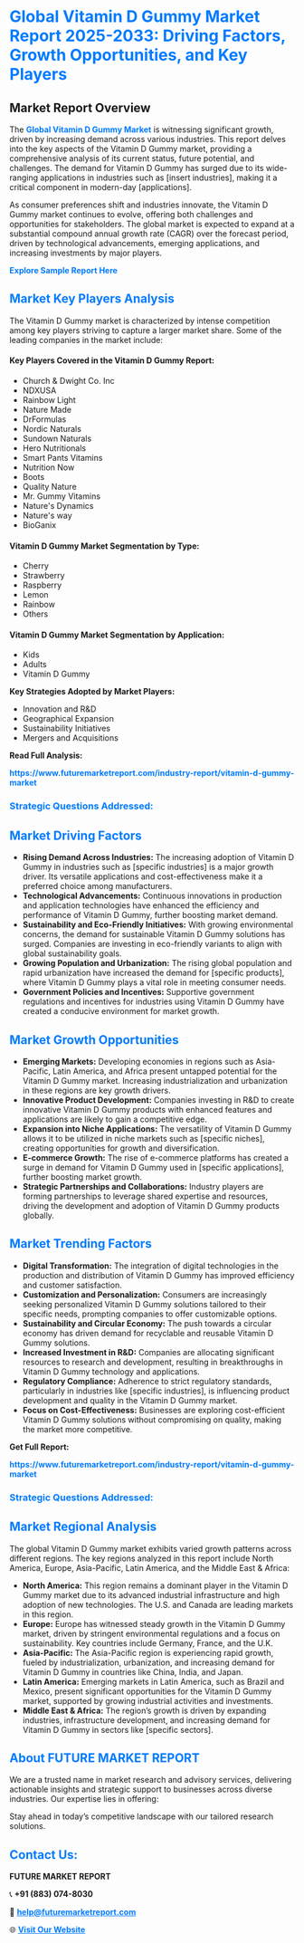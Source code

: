 <h1 style="color: #007BFF;">Global Vitamin D Gummy Market Report 2025-2033: Driving Factors, Growth Opportunities, and Key Players</h1>

<section id="overview">
<h2>Market Report Overview</h2>
<p>The <a href="https://www.futuremarketreport.com/industry-report/vitamin-d-gummy-market" style="color: #007BFF; text-decoration: none;"><strong>Global Vitamin D Gummy Market</strong></a> is witnessing significant growth, driven by increasing demand across various industries. This report delves into the key aspects of the Vitamin D Gummy market, providing a comprehensive analysis of its current status, future potential, and challenges. The demand for Vitamin D Gummy has surged due to its wide-ranging applications in industries such as [insert industries], making it a critical component in modern-day [applications].</p>
<p>As consumer preferences shift and industries innovate, the Vitamin D Gummy market continues to evolve, offering both challenges and opportunities for stakeholders. The global market is expected to expand at a substantial compound annual growth rate (CAGR) over the forecast period, driven by technological advancements, emerging applications, and increasing investments by major players.</p>
</section>

<section id="overview">
<p><a href="https://www.futuremarketreport.com/request-sample/reportId=125819" style="color: #007BFF; text-decoration: none;"><strong>Explore Sample Report Here</strong></a></p>
</section>

<section id="key-players">
<h2 style="color: #007BFF;">Market Key Players Analysis</h2>
<p>The Vitamin D Gummy market is characterized by intense competition among key players striving to capture a larger market share. Some of the leading companies in the market include:</p>
<h4>Key Players Covered in the Vitamin D Gummy Report:</h4>
<ul><li>Church &amp; Dwight Co. Inc</li><li>NDXUSA</li><li>Rainbow Light</li><li>Nature Made</li><li>DrFormulas</li><li>Nordic Naturals</li><li>Sundown Naturals</li><li>Hero Nutritionals</li><li>Smart Pants Vitamins</li><li>Nutrition Now</li><li>Boots</li><li>Quality Nature</li><li>Mr. Gummy Vitamins</li><li>Nature&#039;s Dynamics</li><li>Nature&#039;s way</li><li>BioGanix</li></ul>
<h4>Vitamin D Gummy Market Segmentation by Type:</h4>
<ul><li>Cherry</li><li>Strawberry</li><li>Raspberry</li><li>Lemon</li><li>Rainbow</li><li>Others</li></ul>

<h4>Vitamin D Gummy Market Segmentation by Application:</h4>
<ul><li>Kids</li><li>Adults</li><li>Vitamin D Gummy</li></ul>
<p><strong>Key Strategies Adopted by Market Players:</strong></p>
<ul>
<li>Innovation and R&D</li>
<li>Geographical Expansion</li>
<li>Sustainability Initiatives</li>
<li>Mergers and Acquisitions</li>
</ul>
</section>

<section>
<p><strong>Read Full Analysis: </strong></p><a href="https://www.futuremarketreport.com/industry-report/vitamin-d-gummy-market" style="color: #007BFF; text-decoration: none;"><strong>https://www.futuremarketreport.com/industry-report/vitamin-d-gummy-market</strong></a>
<h3 style="color: #007BFF;">Strategic Questions Addressed:</h3>
</section>

<section id="driving-factors">
<h2 style="color: #007BFF;">Market Driving Factors</h2>
<ul>
<li><strong>Rising Demand Across Industries:</strong> The increasing adoption of Vitamin D Gummy in industries such as [specific industries] is a major growth driver. Its versatile applications and cost-effectiveness make it a preferred choice among manufacturers.</li>
<li><strong>Technological Advancements:</strong> Continuous innovations in production and application technologies have enhanced the efficiency and performance of Vitamin D Gummy, further boosting market demand.</li>
<li><strong>Sustainability and Eco-Friendly Initiatives:</strong> With growing environmental concerns, the demand for sustainable Vitamin D Gummy solutions has surged. Companies are investing in eco-friendly variants to align with global sustainability goals.</li>
<li><strong>Growing Population and Urbanization:</strong> The rising global population and rapid urbanization have increased the demand for [specific products], where Vitamin D Gummy plays a vital role in meeting consumer needs.</li>
<li><strong>Government Policies and Incentives:</strong> Supportive government regulations and incentives for industries using Vitamin D Gummy have created a conducive environment for market growth.</li>
</ul>
</section>

<section id="growth-opportunities">
<h2 style="color: #007BFF;">Market Growth Opportunities</h2>
<ul>
<li><strong>Emerging Markets:</strong> Developing economies in regions such as Asia-Pacific, Latin America, and Africa present untapped potential for the Vitamin D Gummy market. Increasing industrialization and urbanization in these regions are key growth drivers.</li>
<li><strong>Innovative Product Development:</strong> Companies investing in R&D to create innovative Vitamin D Gummy products with enhanced features and applications are likely to gain a competitive edge.</li>
<li><strong>Expansion into Niche Applications:</strong> The versatility of Vitamin D Gummy allows it to be utilized in niche markets such as [specific niches], creating opportunities for growth and diversification.</li>
<li><strong>E-commerce Growth:</strong> The rise of e-commerce platforms has created a surge in demand for Vitamin D Gummy used in [specific applications], further boosting market growth.</li>
<li><strong>Strategic Partnerships and Collaborations:</strong> Industry players are forming partnerships to leverage shared expertise and resources, driving the development and adoption of Vitamin D Gummy products globally.</li>
</ul>
</section>

<section id="trending-factors">
<h2 style="color: #007BFF;">Market Trending Factors</h2>
<ul>
<li><strong>Digital Transformation:</strong> The integration of digital technologies in the production and distribution of Vitamin D Gummy has improved efficiency and customer satisfaction.</li>
<li><strong>Customization and Personalization:</strong> Consumers are increasingly seeking personalized Vitamin D Gummy solutions tailored to their specific needs, prompting companies to offer customizable options.</li>
<li><strong>Sustainability and Circular Economy:</strong> The push towards a circular economy has driven demand for recyclable and reusable Vitamin D Gummy solutions.</li>
<li><strong>Increased Investment in R&D:</strong> Companies are allocating significant resources to research and development, resulting in breakthroughs in Vitamin D Gummy technology and applications.</li>
<li><strong>Regulatory Compliance:</strong> Adherence to strict regulatory standards, particularly in industries like [specific industries], is influencing product development and quality in the Vitamin D Gummy market.</li>
<li><strong>Focus on Cost-Effectiveness:</strong> Businesses are exploring cost-efficient Vitamin D Gummy solutions without compromising on quality, making the market more competitive.</li>
</ul>
</section>

<section>
<p><strong>Get Full Report: </strong></p><a href="https://www.futuremarketreport.com/industry-report/vitamin-d-gummy-market" style="color: #007BFF; text-decoration: none;"><strong>https://www.futuremarketreport.com/industry-report/vitamin-d-gummy-market</strong></a>
<h3 style="color: #007BFF;">Strategic Questions Addressed:</h3>
</section>


<section id="regional-analysis">
<h2 style="color: #007BFF;">Market Regional Analysis</h2>
<p>The global Vitamin D Gummy market exhibits varied growth patterns across different regions. The key regions analyzed in this report include North America, Europe, Asia-Pacific, Latin America, and the Middle East & Africa:</p>
<ul>
<li><strong>North America:</strong> This region remains a dominant player in the Vitamin D Gummy market due to its advanced industrial infrastructure and high adoption of new technologies. The U.S. and Canada are leading markets in this region.</li>
<li><strong>Europe:</strong> Europe has witnessed steady growth in the Vitamin D Gummy market, driven by stringent environmental regulations and a focus on sustainability. Key countries include Germany, France, and the U.K.</li>
<li><strong>Asia-Pacific:</strong> The Asia-Pacific region is experiencing rapid growth, fueled by industrialization, urbanization, and increasing demand for Vitamin D Gummy in countries like China, India, and Japan.</li>
<li><strong>Latin America:</strong> Emerging markets in Latin America, such as Brazil and Mexico, present significant opportunities for the Vitamin D Gummy market, supported by growing industrial activities and investments.</li>
<li><strong>Middle East & Africa:</strong> The region’s growth is driven by expanding industries, infrastructure development, and increasing demand for Vitamin D Gummy in sectors like [specific sectors].</li>
</ul>
</section>

<footer>
<h2 style="color: #007BFF;">About FUTURE MARKET REPORT</h2>
<p>We are a trusted name in market research and advisory services, delivering actionable insights and strategic support to businesses across diverse industries. Our expertise lies in offering:</p>

<p>Stay ahead in today’s competitive landscape with our tailored research solutions.</p>

<h2 style="color: #007BFF;">Contact Us:</h2>
<p><strong>FUTURE MARKET REPORT</strong></p>
<p>📞 <strong>+91 (883) 074-8030</strong></p>
<p>📧 <strong><a href="mailto:help@futuremarketreport.com" style="color: #007BFF;">help@futuremarketreport.com</a></strong></p>
<p>🌐 <strong><a href="https://www.futuremarketreport.com/" style="color: #007BFF;">Visit Our Website</a></strong></p>
</footer>